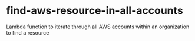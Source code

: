 # find-aws-resource-in-all-accounts
Lambda function to iterate through all AWS accounts within an organization to find a resource
